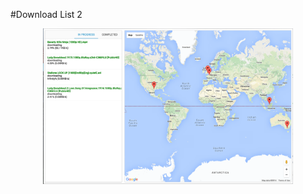 #Download List 2
<p align="center">
  <img src="https://raw.githubusercontent.com/thedarkprincedc/synologydownloadlist2/master/images/cover.png" width="400px" />
</p>